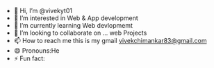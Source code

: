 - 👋 Hi, I’m @vivekyt01
- 👀 I’m interested in Web & App development 
- 🌱 I’m currently learning Web devlopmemt
- 💞️ I’m looking to collaborate on ... web Projects
- 📫 How to reach me  this is my gmail vivekchimankar83@gmail.com 
- 😄 Pronouns:He
- ⚡ Fun fact: 

<!---
vivekyt01/vivekyt01 is a ✨ special ✨ repository because its `README.md` (this file) appears on your GitHub profile.
You can click the Preview link to take a look at your changes.
--->
